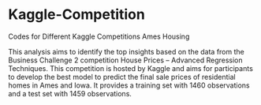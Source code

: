 # Kaggle-Competition
Codes for Different Kaggle Competitions
<h> Ames Housing </h>
<p> This analysis aims to identify the top insights based on the data from the Business Challenge 2 competition House Prices – Advanced Regression Techniques. This competition is hosted by Kaggle and aims for participants to develop the best model to predict the final sale prices of residential homes in Ames and Iowa. It provides a training set with 1460 observations and a test set with 1459 observations.</p>

